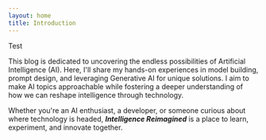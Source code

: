 ```yaml
---
layout: home
title: Introduction
---
```


Test

This blog is dedicated to uncovering the endless possibilities of Artificial Intelligence (AI).  Here, I'll share my hands-on experiences in model building, prompt design, and leveraging Generative AI for unique solutions.  I aim to make AI topics approachable while fostering a deeper understanding of how we can reshape intelligence through technology.

Whether you're an AI enthusiast, a developer, or someone curious about where technology is headed, ***Intelligence Reimagined*** is a place to learn, experiment, and innovate together.

